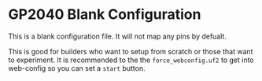 # GP2040 Blank Configuration

This is a blank configuration file.  It will not map any pins by defualt.  

This is good for builders who want to setup from scratch or those that want to experiment.  It is recommended to the the `force_webconfig.uf2` to get into web-config so you can set a `start` button.